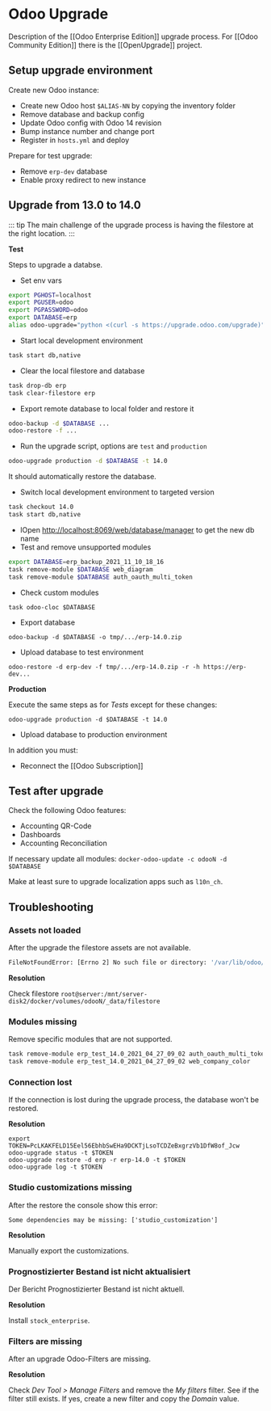 # Odoo Upgrade

Description of the [[Odoo Enterprise Edition]] upgrade process. For [[Odoo Community Edition]] there is the [[OpenUpgrade]] project.

## Setup upgrade environment

Create new Odoo instance:
* Create new Odoo host `$ALIAS-NN` by copying the inventory folder
* Remove database and backup config
* Update Odoo config with Odoo 14 revision
* Bump instance number and change port
* Register in `hosts.yml` and deploy

Prepare for test upgrade:
* Remove `erp-dev` database
* Enable proxy redirect to new instance

## Upgrade from 13.0 to 14.0

::: tip
The main challenge of the upgrade process is having the filestore at the right location.
:::

**Test**

Steps to upgrade a databse.

* Set env vars

```bash
export PGHOST=localhost
export PGUSER=odoo
export PGPASSWORD=odoo
export DATABASE=erp
alias odoo-upgrade="python <(curl -s https://upgrade.odoo.com/upgrade)"
```

* Start local development environment

```bash
task start db,native
```

* Clear the local filestore and database

```bash
task drop-db erp
task clear-filestore erp
```

* Export remote database to local folder and restore it

```bash
odoo-backup -d $DATABASE ...
odoo-restore -f ...
```

* Run the upgrade script, options are `test` and `production`

```bash
odoo-upgrade production -d $DATABASE -t 14.0
```

It should automatically restore the database.

* Switch local development environment to targeted version

```bash
task checkout 14.0
task start db,native
```

* lOpen <http://localhost:8069/web/database/manager> to get the new db name
* Test and remove unsupported modules

```bash
export DATABASE=erp_backup_2021_11_10_18_16
task remove-module $DATABASE web_diagram
task remove-module $DATABASE auth_oauth_multi_token
```

* Check custom modules

```
task odoo-cloc $DATABASE
```

* Export database

```
odoo-backup -d $DATABASE -o tmp/.../erp-14.0.zip
```

* Upload database to test environment

```
odoo-restore -d erp-dev -f tmp/.../erp-14.0.zip -r -h https://erp-dev...
```

**Production**

Execute the same steps as for *Tests* except for these changes:

`odoo-upgrade production -d $DATABASE -t 14.0`

* Upload database to production environment

In addition you must:
* Reconnect the [[Odoo Subscription]]

## Test after upgrade

Check the following Odoo features:
* Accounting QR-Code
* Dashboards
* Accounting Reconciliation

If necessary update all modules: `docker-odoo-update -c odooN -d $DATABASE`

Make at least sure to upgrade localization apps such as `l10n_ch`.

## Troubleshooting

### Assets not loaded

After the upgrade the filestore assets are not available.

```bash
FileNotFoundError: [Errno 2] No such file or directory: '/var/lib/odoo/filestore/erp/93/93132f7c7b7174981e27eeea893a1b5f860df9de'
```

**Resolution**

Check filestore `root@server:/mnt/server-disk2/docker/volumes/odooN/_data/filestore`

### Modules missing

Remove specific modules that are not supported.

```bash
task remove-module erp_test_14.0_2021_04_27_09_02 auth_oauth_multi_token
task remove-module erp_test_14.0_2021_04_27_09_02 web_company_color
```

### Connection lost

If the connection is lost during the upgrade process, the database won't be restored.

**Resolution**

```
export TOKEN=PcLKAKFELD15Eel56EbhbSwEHa9DCKTjLsoTCDZeBxgrzVb1DfW8of_Jcw
odoo-upgrade status -t $TOKEN
odoo-upgrade restore -d erp -r erp-14.0 -t $TOKEN
odoo-upgrade log -t $TOKEN
```

### Studio customizations missing

After the restore the console show this error:

```
Some dependencies may be missing: ['studio_customization']
```

**Resolution**

Manually export the customizations.

### Prognostizierter Bestand ist nicht aktualisiert

Der Bericht Prognostizierter Bestand ist nicht aktuell.

**Resolution**

Install `stock_enterprise`.

### Filters are missing

After an upgrade Odoo-Filters are missing.

**Resolution**

Check *Dev Tool > Manage Filters* and remove the *My filters* filter. See if the filter still exists. If yes, create a new filter and copy the *Domain* value.